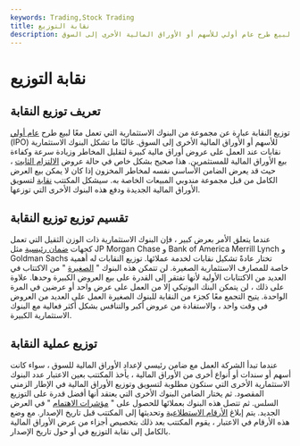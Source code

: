 ```yaml
---
keywords: Trading,Stock Trading
title: نقابة التوزيع
description: توزيع النقابة عبارة عن مجموعة من البنوك الاستثمارية التي تعمل معًا لبيع طرح عام أولي للأسهم أو الأوراق المالية الأخرى إلى السوق.
---
```


# نقابة التوزيع
## تعريف توزيع النقابة

توزيع النقابة عبارة عن مجموعة من البنوك الاستثمارية التي تعمل معًا لبيع طرح [عام أولي](/ipo) (IPO) للأسهم أو الأوراق المالية الأخرى إلى السوق. غالبًا ما تشكل البنوك الاستثمارية نقابات عند العمل على عروض أوراق مالية كبيرة لتقليل المخاطر وزيادة سرعة وكفاءة بيع الأوراق المالية للمستثمرين. هذا صحيح بشكل خاص في حالة عروض [الالتزام الثابت](/firmcommitment) ، حيث قد يعرض الضامن الأساسي نفسه لمخاطر المخزون إذا كان لا يمكن بيع العرض الكامل من قبل مجموعة مندوبي المبيعات الخاصة به. سيشكل المكتتب [نقابة](/syndicate) لتسويق الأوراق المالية الجديدة ودفع هذه البنوك الأخرى التي توزعها.

## تقسيم توزيع توزيع النقابة

عندما يتعلق الأمر بعرض كبير ، فإن البنوك الاستثمارية ذات الوزن الثقيل التي تعمل كجهات [ضمان رئيسية](/underwriter) مثل JP Morgan Chase و Bank of America Merrill Lynch و Goldman Sachs تختار عادةً تشكيل نقابات لخدمة عملائها. توزيع النقابات له أهمية خاصة للمصارف الاستثمارية الصغيرة. لن تتمكن هذه البنوك " [الصغيرة](/boutique) " من الاكتتاب في العديد من الاكتتابات الأولية لأنها تفتقر إلى القدرة على بيع العروض الكبيرة وحدها. علاوة على ذلك ، لن يتمكن البنك البوتيكي إلا من العمل على عرض واحد أو عرضين في المرة الواحدة. يتيح التجمع معًا كجزء من النقابة للبنوك الصغيرة العمل على العديد من العروض في وقت واحد ، والاستفادة من عروض أكبر والتنافس بشكل أكثر فعالية مع البنوك الاستثمارية الكبيرة.

## توزيع عملية النقابة

عندما تبدأ الشركة العمل مع ضامن رئيسي لإعداد الأوراق المالية للسوق ، سواء كانت أسهم أو سندات أو أنواع أخرى من الأوراق المالية ، يأخذ المكتتب بعين الاعتبار عدد البنوك الاستثمارية الأخرى التي ستكون مطلوبة لتسويق وتوزيع الأوراق المالية في الإطار الزمني المقصود. ثم يختار الضامن البنوك الأخرى التي يعتقد أنها أفضل قدرة على التوزيع السلس. ثم تتصل هذه البنوك بعملائها للحصول على " [مؤشرات الاهتمام](/ioi) " في العرض الجديد. يتم إبلاغ [الأرقام الاستطلاعية](/ballpark-figure) وتحديثها إلى المكتتب قبل تاريخ الإصدار. مع وضع هذه الأرقام في الاعتبار ، يقوم المكتتب بعد ذلك بتخصيص أجزاء من عرض الأوراق المالية بالكامل إلى نقابة التوزيع في أو حول تاريخ الإصدار.

